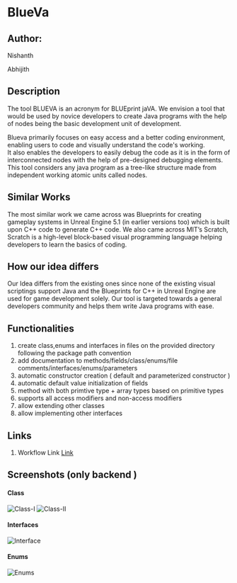 # BlueVa

## Author: 

Nishanth 

Abhijith

## Description

The tool BLUEVA is an acronym for BLUEprint jaVA.
We envision a tool that would be used by novice developers to create Java programs with the help of nodes being the basic development unit of development.

Blueva primarily focuses on easy access and a better coding environment, enabling users to code and visually understand the code's working.  
It also enables the developers to easily debug the code as it is in the form of interconnected nodes with the help of pre-designed debugging elements. This tool considers any java program as a tree-like structure made from independent working atomic units called nodes. 

## Similar Works 

The most similar work we came across was Blueprints for creating gameplay systems in Unreal Engine 5.1 (in earlier versions too) which is built upon C++ code to generate C++ code.
We also came across MIT’s Scratch, Scratch is a high-level block-based visual programming language helping developers to learn the basics of coding.

## How our idea differs 

Our Idea differs from the existing ones since none of the existing visual scriptings support Java and the Blueprints for C++ in Unreal Engine are used for game development solely.
Our tool is targeted towards a general developers community and helps them write Java programs with ease.

## Functionalities 

1. create class,enums and interfaces in files on the provided directory following the package path convention
2. add documentation to methods/fields/class/enums/file comments/interfaces/enums/parameters
3. automatic constructor creation ( default and parameterized constructor )
4. automatic default value initialization of fields 
5. method with both primtive type + array types based on primitive types
6. supports all access modifiers and non-access modifiers
7. allow extending other classes 
8. allow implementing other interfaces

## Links
1. Workflow Link [Link](https://drive.google.com/file/d/1d5iuXdy5BAa6lV574-3G1fSnnQo9vdFI/view?usp=share_link)

## Screenshots (only backend )

#### Class
![Class-I](https://drive.google.com/uc?export=view&id=1_UyhBozalVudUYBM5BrzPHqG8hPXIY9t)
![Class-II](https://drive.google.com/uc?export=view&id=1dpv5I_j2qg3v7zeyKbYgrK05Ct9k2A-M)

#### Interfaces
![Interface](https://drive.google.com/uc?export=view&id=1M79q3Z3YYDcxILJged_-QZCawk5pNQjb)

#### Enums
![Enums](https://drive.google.com/uc?export=view&id=1M79q3Z3YYDcxILJged_-QZCawk5pNQjb)

